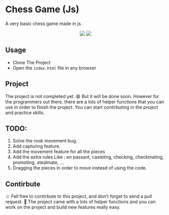 # Chess Game (Js)
A very basic chess game made in js.
<p style="text-align : center">
    <img src="https://img.shields.io/badge/mainLanguage-JavaScript-yellow>"></img>
    <img src="https://img.shields.io/badge/JsType-VanillaJs-success>"></img>
</p>

## Usage
* Clone The Project
* Open the `index.html` file in any browser

## Project
The project is not completed yet. :smile: But it will be done soon.
However for the programmers out there, there are a lots of helper functions that you can use in order to finish the project.
You can start contirbuting in the project and practice skills.

## TODO:
1. Solve the rook movement bug.
2. Add capturing feature.
3. Add the movement feature for all the pieces
4. Add the extra rules Like : en passant, casteling, checking, checkmating, promoting, stealmate, ...
5. Dragging the pieces in order to move instead of using the code.

## Contirbute
:relaxed: Fell free to contirbute to this project, and don't forget to send a pull request.
:wrench: The project came with a lots of helper functions and you can work on the project and build new features really easy.

